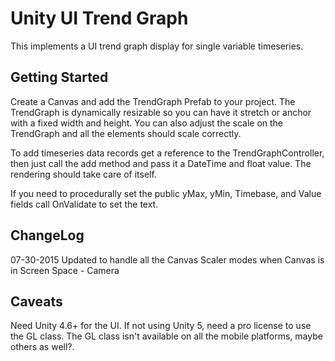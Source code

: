 Unity UI Trend Graph
====================
This implements a UI trend graph display for single variable timeseries.

Getting Started
---------------
Create a Canvas and add the TrendGraph Prefab to your project. The TrendGraph
is dynamically resizable so you can have it stretch or anchor with a fixed width
and height. You can also adjust the scale on the TrendGraph and all the elements
should scale correctly.

To add timeseries data records get a reference to the TrendGraphController, then
just call the add method and pass it a DateTime and float value. The rendering
should take care of itself.

If you need to procedurally set the public yMax, yMin, Timebase, and Value 
fields call OnValidate to set the text.

ChangeLog
---------
07-30-2015 Updated to handle all the Canvas Scaler modes when Canvas is in 
Screen Space - Camera

Caveats
-------
Need Unity 4.6+ for the UI. If not using Unity 5, need a pro license to use the
GL class. The GL class isn't available on all the mobile platforms, maybe 
others as well?.
